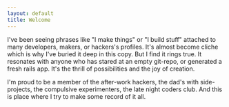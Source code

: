 ```yaml
---
layout: default
title: Welcome
---      
```


I've been seeing phrases like "I make things" or "I build stuff"
attached to many developers, makers, or hackers's profiles. It's
almost become cliche which is why I've buried it deep in this
copy. But I find it rings true. It resonates with anyone who has
stared at an empty git-repo, or generated a fresh rails app. It's the
thrill of possibilities and the joy of creation.

I'm proud to be a member of the after-work hackers, the
dad's with side-projects, the compulsive experimenters,
the late night coders club. And this is place where I try to
make some record of it all.
 

